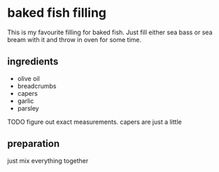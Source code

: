 # baked fish filling

This is my favourite filling for baked fish. Just fill either sea bass or sea bream with it and throw in oven for some time.

## ingredients

- olive oil
- breadcrumbs
- capers
- garlic
- parsley

TODO figure out exact measurements. capers are just a little

## preparation

just mix everything together
